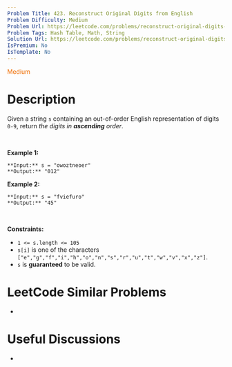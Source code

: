```yaml
---
Problem Title: 423. Reconstruct Original Digits from English
Problem Difficulty: Medium
Problem Url: https://leetcode.com/problems/reconstruct-original-digits-from-english/
Problem Tags: Hash Table, Math, String
Solution Url: https://leetcode.com/problems/reconstruct-original-digits-from-english/solution/
IsPremium: No
IsTemplate: No
---
```


<span style="color: rgb(239, 108, 0);">Medium</span>

# Description

Given a string `s` containing an out-of-order English representation of digits `0-9`, return *the digits in **ascending** order*.


 


**Example 1:**



```
**Input:** s = "owoztneoer"
**Output:** "012"

```
**Example 2:**



```
**Input:** s = "fviefuro"
**Output:** "45"

```

 


**Constraints:**


* `1 <= s.length <= 105`
* `s[i]` is one of the characters `["e","g","f","i","h","o","n","s","r","u","t","w","v","x","z"]`.
* `s` is **guaranteed** to be valid.




# LeetCode Similar Problems

- []()

# Useful Discussions

- []()
